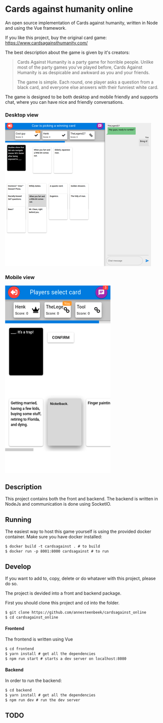 # Cards against humanity online
An open source implementation of Cards against humanity, written in Node and using the Vue framework.

If you like this project, buy the original card game: https://www.cardsagainsthumanity.com/

The best description about the game is given by it's creators:

> Cards Against Humanity is a party game for horrible people. Unlike most of the party games you've played before, Cards Against Humanity is as despicable and awkward as you and your friends.
>
> The game is simple. Each round, one player asks a question from a black card, and everyone else answers with their funniest white card.

The game is designed to be both desktop and mobile friendly and supports chat, where you can have nice and friendly conversations.


### Desktop view
![Desktop screenshot](/screenshots/desktop.png)
### Mobile view
![Mobile screenshot](/screenshots/mobile.png)

## Description
This project contains both the front and backend. The backend is written in NodeJs and communication is done using SocketIO. 

## Running 
The easiest way to host this game yourself is using the provided docker container.
Make sure you have docker installed:

```
$ docker build -t cardsagainst . # to build
$ docker run -p 8001:8000 cardsagainst # to run
```


## Develop
If you want to add to, copy, delete or do whataver with this project, please do so.

The project is devided into a front and backend package.

First you should clone this project and cd into the folder.
```
$ git clone https://github.com/annesteenbeek/cardsagainst_online
$ cd cardsagainst_online
```

#### Frontend
The frontend is written using Vue

```
$ cd frontend
$ yarn install # get all the dependencies
$ npm run start # starts a dev server on localhost:8080
```

#### Backend
In order to run the backend:
```
$ cd backend
$ yarn install # get all the dependencies
$ npm run dev # run the dev server
```


## TODO
